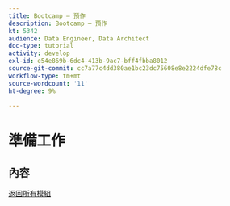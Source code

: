 ```yaml
---
title: Bootcamp — 預作
description: Bootcamp — 預作
kt: 5342
audience: Data Engineer, Data Architect
doc-type: tutorial
activity: develop
exl-id: e54e869b-6dc4-413b-9ac7-bff4fbba8012
source-git-commit: cc7a77c4dd380ae1bc23dc75608e8e2224dfe78c
workflow-type: tm+mt
source-wordcount: '11'
ht-degree: 9%

---
```


# 準備工作

## 內容


[返回所有模組](./overview.md)
